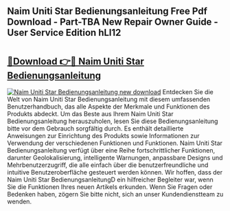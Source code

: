 ## Naim Uniti Star Bedienungsanleitung Free Pdf Download - Part-TBA New Repair Owner Guide - User Service Edition hLl12

# <h2><a href="http://df53acb.blite.top/?on=Naim+Uniti+Star+Bedienungsanleitung">🔗Download 👉🔴 Naim Uniti Star Bedienungsanleitung</a></h2>

[![Naim Uniti Star Bedienungsanleitung new download](https://i.imgur.com/lujVjoI.png)](http://df53acb.blite.top/?on=Naim+Uniti+Star+Bedienungsanleitung)
Entdecken Sie die Welt von Naim Uniti Star Bedienungsanleitung mit diesem umfassenden Benutzerhandbuch, das alle Aspekte der Merkmale und Funktionen des Produkts abdeckt. Um das Beste aus Ihrem Naim Uniti Star Bedienungsanleitung herauszuholen, lesen Sie diese Bedienungsanleitung bitte vor dem Gebrauch sorgfältig durch. Es enthält detaillierte Anweisungen zur Einrichtung des Produkts sowie Informationen zur Verwendung der verschiedenen Funktionen und Funktionen. Naim Uniti Star Bedienungsanleitung verfügt über eine Reihe fortschrittlicher Funktionen, darunter Geolokalisierung, intelligente Warnungen, anpassbare Designs und Mehrbenutzerzugriff, die alle einfach über die benutzerfreundliche und intuitive Benutzeroberfläche gesteuert werden können. Wir hoffen, dass der Naim Uniti Star BedienungsanleitungD ein hilfreicher Begleiter war, wenn Sie die Funktionen Ihres neuen Artikels erkunden. Wenn Sie Fragen oder Bedenken haben, zögern Sie bitte nicht, sich an unser Kundendienstteam zu wenden.
